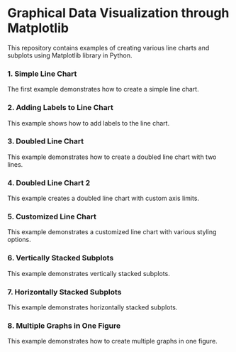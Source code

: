 # Graphical Data Visualization through Matplotlib
This repository contains examples of creating various line charts and subplots using Matplotlib library in Python.

### 1. Simple Line Chart
The first example demonstrates how to create a simple line chart.

### 2. Adding Labels to Line Chart
This example shows how to add labels to the line chart.

### 3. Doubled Line Chart
This example demonstrates how to create a doubled line chart with two lines.

### 4. Doubled Line Chart 2
This example creates a doubled line chart with custom axis limits.

### 5. Customized Line Chart
This example demonstrates a customized line chart with various styling options.

### 6. Vertically Stacked Subplots
This example demonstrates vertically stacked subplots.

### 7. Horizontally Stacked Subplots
This example demonstrates horizontally stacked subplots.

### 8. Multiple Graphs in One Figure
This example demonstrates how to create multiple graphs in one figure.
